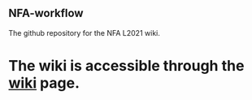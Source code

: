 ## NFA-workflow
The github repository for the NFA L2021 wiki.

# The wiki is accessible through the <a href="https://nfa-workflow.readthedocs.io/en/latest/">wiki</a> page. 
